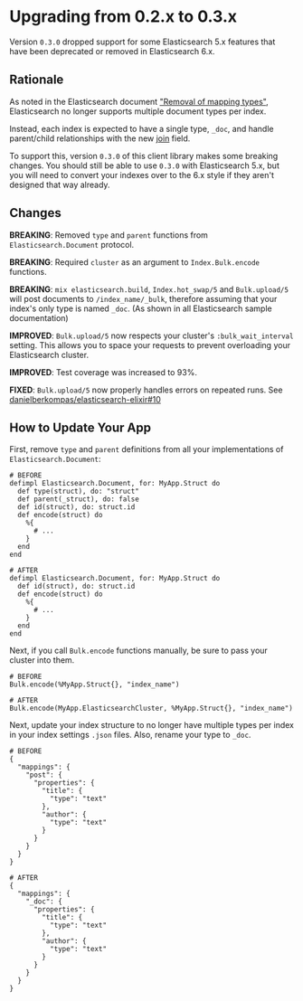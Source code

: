 # Upgrading from 0.2.x to 0.3.x

Version `0.3.0` dropped support for some Elasticsearch 5.x features that have
been deprecated or removed in Elasticsearch 6.x.

## Rationale

As noted in the Elasticsearch document ["Removal of mapping
types"](https://www.elastic.co/guide/en/elasticsearch/reference/6.2/removal-of-types.html),
Elasticsearch no longer supports multiple document types per index.

Instead, each index is expected to have a single type, `_doc`, and handle
parent/child relationships with the new
[join](https://www.elastic.co/guide/en/elasticsearch/reference/6.2/parent-join.html)
field.

To support this, version `0.3.0` of this client library makes some breaking
changes. You should still be able to use `0.3.0` with Elasticsearch 5.x, 
but you will need to convert your indexes over to the 6.x style if they
aren't designed that way already.

## Changes

**BREAKING**: Removed `type` and `parent` functions from
`Elasticsearch.Document` protocol. 

**BREAKING**: Required `cluster` as an argument to `Index.Bulk.encode`
functions.

**BREAKING**: `mix elasticsearch.build`, `Index.hot_swap/5` and
`Bulk.upload/5` will post documents to `/index_name/_bulk`, therefore
assuming that your index's only type is named `_doc`. (As shown in all
Elasticsearch sample documentation)

**IMPROVED**: `Bulk.upload/5` now respects your cluster's
`:bulk_wait_interval` setting. This allows you to space your requests to
prevent overloading your Elasticsearch cluster.

**IMPROVED**: Test coverage was increased to 93%.

**FIXED**: `Bulk.upload/5` now properly handles errors on repeated runs.
See [danielberkompas/elasticsearch-elixir#10](https://github.com/danielberkompas/elasticsearch-elixir/issues/10)

## How to Update Your App

First, remove `type` and `parent` definitions from all your implementations
of `Elasticsearch.Document`:

    # BEFORE
    defimpl Elasticsearch.Document, for: MyApp.Struct do
      def type(struct), do: "struct"
      def parent(_struct), do: false
      def id(struct), do: struct.id
      def encode(struct) do
        %{
          # ...
        }
      end
    end

    # AFTER
    defimpl Elasticsearch.Document, for: MyApp.Struct do
      def id(struct), do: struct.id
      def encode(struct) do
        %{
          # ...
        }
      end
    end

Next, if you call `Bulk.encode` functions manually, be sure to pass your
cluster into them.

    # BEFORE
    Bulk.encode(%MyApp.Struct{}, "index_name")

    # AFTER
    Bulk.encode(MyApp.ElasticsearchCluster, %MyApp.Struct{}, "index_name")

Next, update your index structure to no longer have multiple types per index
in your index settings `.json` files. Also, rename your type to `_doc`.

    # BEFORE
    {
      "mappings": {
        "post": {
          "properties": {
            "title": {
              "type": "text"
            },
            "author": {
              "type": "text"
            }
          }
        }
      }
    }

    # AFTER
    {
      "mappings": {
        "_doc": {
          "properties": {
            "title": {
              "type": "text"
            },
            "author": {
              "type": "text"
            }
          }
        }
      }
    }